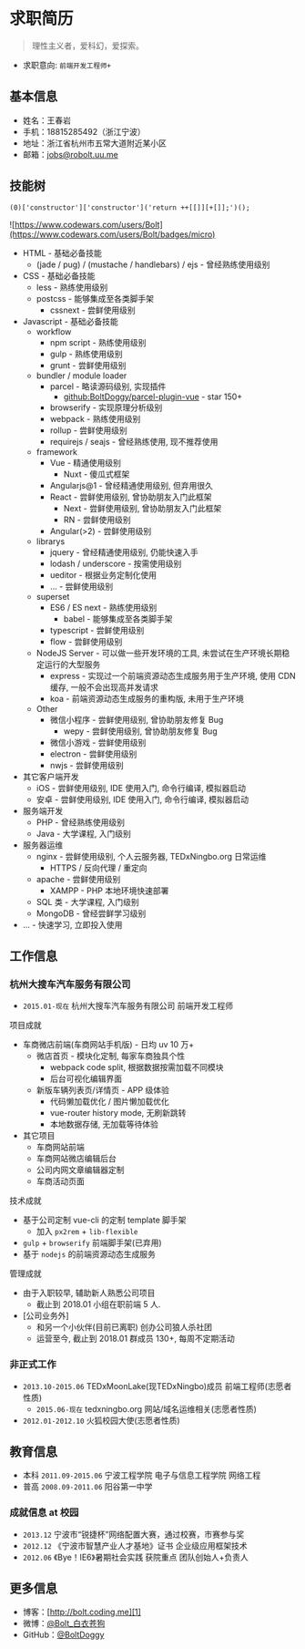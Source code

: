 # 求职简历

> 理性主义者，爱科幻，爱探索。

* 求职意向: `前端开发工程师+`

## 基本信息

* 姓名：王春岩
* 手机：18815285492（浙江宁波）
* 地址：浙江省杭州市五常大道附近某小区
* 邮箱：jobs@robolt.uu.me

## 技能树

```
(0)['constructor']['constructor']('return ++[[]][+[]];')();
```

![https://www.codewars.com/users/Bolt](https://www.codewars.com/users/Bolt/badges/micro)

* HTML - 基础必备技能
	* (jade / pug) / (mustache / handlebars) / ejs - 曾经熟练使用级别
* CSS - 基础必备技能
	* less - 熟练使用级别
	* postcss - 能够集成至各类脚手架
		* cssnext - 尝鲜使用级别
* Javascript - 基础必备技能
	* workflow
		* npm script - 熟练使用级别
		* gulp - 熟练使用级别
		* grunt - 尝鲜使用级别
	* bundler / module loader
		* parcel - 略读源码级别, 实现插件
			* [github:BoltDoggy/parcel-plugin-vue](https://github.com/BoltDoggy/parcel-plugin-vue) - star 150+
		* browserify - 实现原理分析级别
		* webpack - 熟练使用级别
		* rollup - 尝鲜使用级别
		* requirejs / seajs - 曾经熟练使用, 现不推荐使用
	* framework
		* Vue - 精通使用级别
			* Nuxt - 傻瓜式框架
		* Angularjs@1 - 曾经精通使用级别, 但弃用很久
		* React - 尝鲜使用级别, 曾协助朋友入门此框架
			* Next - 尝鲜使用级别, 曾协助朋友入门此框架
			* RN - 尝鲜使用级别
		* Angular(>2) - 尝鲜使用级别
	* librarys
		* jquery - 曾经精通使用级别, 仍能快速入手
		* lodash / underscore - 按需使用级别
		* ueditor - 根据业务定制化使用
		* ... - 尝鲜使用级别
	* superset
		* ES6 / ES next - 熟练使用级别
			* babel - 能够集成至各类脚手架
		* typescript - 尝鲜使用级别
		* flow - 尝鲜使用级别
	* NodeJS Server - 可以做一些开发环境的工具, 未尝试在生产环境长期稳定运行的大型服务
		* express - 实现过一个前端资源动态生成服务用于生产环境, 使用 CDN 缓存, 一般不会出现高并发请求
		* koa - 前端资源动态生成服务的重构版, 未用于生产环境
	* Other
		* 微信小程序 - 尝鲜使用级别, 曾协助朋友修复 Bug
			* wepy - 尝鲜使用级别, 曾协助朋友修复 Bug
		* 微信小游戏 - 尝鲜使用级别
		* electron - 尝鲜使用级别
		* nwjs - 尝鲜使用级别
* 其它客户端开发
	* iOS - 尝鲜使用级别, IDE 使用入门, 命令行编译, 模拟器启动
	* 安卓 - 尝鲜使用级别, IDE 使用入门, 命令行编译, 模拟器启动
* 服务端开发
	* PHP - 曾经熟练使用级别
	* Java - 大学课程, 入门级别
* 服务器运维
	* nginx - 尝鲜使用级别, 个人云服务器, TEDxNingbo.org 日常运维
		* HTTPS / 反向代理 / 重定向
	* apache - 尝鲜使用级别
		* XAMPP - PHP 本地环境快速部署
	* SQL 类 - 大学课程, 入门级别
	* MongoDB - 曾经尝鲜学习级别
* ... - 快速学习, 立即投入使用

## 工作信息

### 杭州大搜车汽车服务有限公司

* `2015.01-现在` 杭州大搜车汽车服务有限公司 前端开发工程师

项目成就

* 车商微店前端(车商网站手机版) - 日均 uv 10 万+
	* 微店首页 - 模块化定制, 每家车商独具个性
		* webpack code split, 根据数据按需加载不同模块
		* 后台可视化编辑界面
	* 新版车辆列表页/详情页 - APP 级体验
		* 代码懒加载优化 / 图片懒加载优化
		* vue-router history mode, 无刷新跳转
		* 本地数据存储, 无加载等待体验
* 其它项目
	* 车商网站前端
	* 车商网站微店编辑后台
	* 公司内网文章编辑器定制
	* 车商活动页面

技术成就

* 基于公司定制 vue-cli 的定制 template 脚手架
	* 加入 `px2rem` + `lib-flexible`
* `gulp` + `browserify` 前端脚手架(已弃用)
* 基于 `nodejs` 的前端资源动态生成服务

管理成就

* 由于入职较早, 辅助新人熟悉公司项目
	* 截止到 2018.01 小组在职前端 5 人.
* [公司业务外]
	* 和另一个小伙伴(目前已离职) 创办公司狼人杀社团
	* 运营至今, 截止到 2018.01 群成员 130+, 每周不定期活动

### 非正式工作

* `2013.10-2015.06` TEDxMoonLake(现TEDxNingbo)成员 前端工程师(志愿者性质)
	* `2015.06-现在` tedxningbo.org 网站/域名运维相关(志愿者性质)
* `2012.01-2012.10` 火狐校园大使(志愿者性质)

## 教育信息

* 本科 `2011.09-2015.06` 宁波工程学院 电子与信息工程学院 网络工程
* 普高 `2008.09-2011.06` 阳谷第一中学

### 成就信息 at 校园

* `2013.12` 宁波市“锐捷杯”网络配置大赛，通过校赛，市赛参与奖
* `2012.12` 《宁波市智慧产业人才基地》证书 企业级应用框架技术
* `2012.06` 《Bye！IE6》暑期社会实践 获院重点 团队创始人+负责人

## 更多信息

* 博客：[http://bolt.coding.me][1]
* 微博：[@Bolt_白衣苍狗][2]
* GitHub：[@BoltDoggy][3]



[1]: http://bolt.coding.me "coding"
[2]: http://weibo.com/clbolt "新浪：@Bolt_白衣苍狗"
[3]: http://github.com/BoltDoggy "Bolt"
